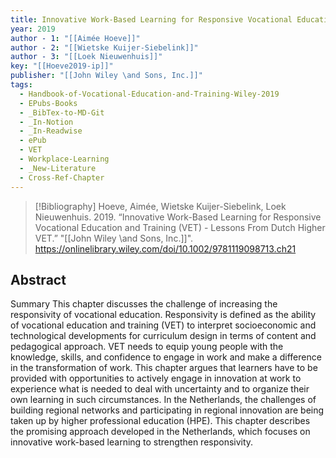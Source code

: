 ```yaml
---
title: Innovative Work-Based Learning for Responsive Vocational Education and Training (VET) -  Lessons From Dutch Higher VET
year: 2019
author - 1: "[[Aimée Hoeve]]"
author - 2: "[[Wietske Kuijer-Siebelink]]"
author - 3: "[[Loek Nieuwenhuis]]"
key: "[[Hoeve2019-ip]]"
publisher: "[[John Wiley \and Sons, Inc.]]"
tags:
  - Handbook-of-Vocational-Education-and-Training-Wiley-2019
  - EPubs-Books
  - _BibTex-to-MD-Git
  - _In-Notion
  - _In-Readwise
  - ePub
  - VET
  - Workplace-Learning
  - _New-Literature
  - Cross-Ref-Chapter
---
```


> [!Bibliography]
> Hoeve, Aimée, Wietske Kuijer-Siebelink, Loek Nieuwenhuis. 2019. “Innovative Work-Based Learning for Responsive Vocational Education and Training (VET) -  Lessons From Dutch Higher VET.” "[[John Wiley \and Sons, Inc.]]". https://onlinelibrary.wiley.com/doi/10.1002/9781119098713.ch21

## Abstract
Summary This chapter discusses the challenge of increasing the responsivity of vocational education. Responsivity is defined as the ability of vocational education and training (VET) to interpret socioeconomic and technological developments for curriculum design in terms of content and pedagogical approach. VET needs to equip young people with the knowledge, skills, and confidence to engage in work and make a difference in the transformation of work. This chapter argues that learners have to be provided with opportunities to actively engage in innovation at work to experience what is needed to deal with uncertainty and to organize their own learning in such circumstances. In the Netherlands, the challenges of building regional networks and participating in regional innovation are being taken up by higher professional education (HPE). This chapter describes the promising approach developed in the Netherlands, which focuses on innovative work-based learning to strengthen responsivity.